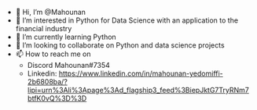 - 👋 Hi, I’m @Mahounan
- 👀 I’m interested in Python for Data Science with an application to the financial industry
- 🌱 I’m currently learning Python
- 💞️ I’m looking to collaborate on Python and data science projects
- 📫 How to reach me on 
  - Discord Mahounan#7354
  - Linkedin: https://www.linkedin.com/in/mahounan-yedomiffi-2b6808ba/?lipi=urn%3Ali%3Apage%3Ad_flagship3_feed%3BiepJktG7TryRNm7btfK0vQ%3D%3D 

<!---
Mahounan/Mahounan is a ✨ special ✨ repository because its `README.md` (this file) appears on your GitHub profile.
You can click the Preview link to take a look at your changes.
--->
